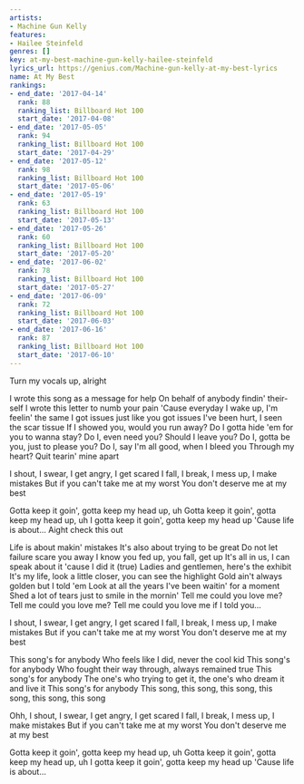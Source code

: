 ```yaml
---
artists:
- Machine Gun Kelly
features:
- Hailee Steinfeld
genres: []
key: at-my-best-machine-gun-kelly-hailee-steinfeld
lyrics_url: https://genius.com/Machine-gun-kelly-at-my-best-lyrics
name: At My Best
rankings:
- end_date: '2017-04-14'
  rank: 88
  ranking_list: Billboard Hot 100
  start_date: '2017-04-08'
- end_date: '2017-05-05'
  rank: 94
  ranking_list: Billboard Hot 100
  start_date: '2017-04-29'
- end_date: '2017-05-12'
  rank: 98
  ranking_list: Billboard Hot 100
  start_date: '2017-05-06'
- end_date: '2017-05-19'
  rank: 63
  ranking_list: Billboard Hot 100
  start_date: '2017-05-13'
- end_date: '2017-05-26'
  rank: 60
  ranking_list: Billboard Hot 100
  start_date: '2017-05-20'
- end_date: '2017-06-02'
  rank: 78
  ranking_list: Billboard Hot 100
  start_date: '2017-05-27'
- end_date: '2017-06-09'
  rank: 72
  ranking_list: Billboard Hot 100
  start_date: '2017-06-03'
- end_date: '2017-06-16'
  rank: 87
  ranking_list: Billboard Hot 100
  start_date: '2017-06-10'
---
```

Turn my vocals up, alright


I wrote this song as a message for help
On behalf of anybody findin' their-self
I wrote this letter to numb your pain
'Cause everyday I wake up, I'm feelin' the same
I got issues just like you got issues
I've been hurt, I seen the scar tissue
If I showed you, would you run away?
Do I gotta hide 'em for you to wanna stay?
Do I, even need you? Should I leave you?
Do I, gotta be you, just to please you?
Do I, say I'm all good, when I bleed you
Through my heart? Quit tearin' mine apart


I shout, I swear, I get angry, I get scared
I fall, I break, I mess up, I make mistakes
But if you can't take me at my worst
You don't deserve me at my best


Gotta keep it goin', gotta keep my head up, uh
Gotta keep it goin', gotta keep my head up, uh
I gotta keep it goin', gotta keep my head up
'Cause life is about...
Aight check this out


Life is about makin' mistakes
It's also about trying to be great
Do not let failure scare you away
I know you fed up, you fall, get up
It's all in us, I can speak about it 'cause I did it (true)
Ladies and gentlemen, here's the exhibit
It's my life, look a little closer, you can see the highlight
Gold ain't always golden but I told 'em
Look at all the years I've been waitin' for a moment
Shed a lot of tears just to smile in the mornin'
Tell me could you love me? Tell me could you love me?
Tell me could you love me if I told you...


I shout, I swear, I get angry, I get scared
I fall, I break, I mess up, I make mistakes
But if you can't take me at my worst
You don't deserve me at my best


This song's for anybody
Who feels like I did, never the cool kid
This song's for anybody
Who fought their way through, always remained true
This song's for anybody
The one's who trying to get it, the one's who dream it and live it
This song's for anybody
This song, this song, this song, this song, this song, this song


Ohh, I shout, I swear, I get angry, I get scared
I fall, I break, I mess up, I make mistakes
But if you can't take me at my worst
You don't deserve me at my best


Gotta keep it goin', gotta keep my head up, uh
Gotta keep it goin', gotta keep my head up, uh
I gotta keep it goin', gotta keep my head up
'Cause life is about...
